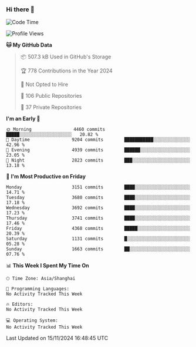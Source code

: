 ### Hi there 👋

<!--
**qbosen/qbosen** is a ✨ _special_ ✨ repository because its `README.md` (this file) appears on your GitHub profile.

Here are some ideas to get you started:

- 🔭 I’m currently working on ...
- 🌱 I’m currently learning ...
- 👯 I’m looking to collaborate on ...
- 🤔 I’m looking for help with ...
- 💬 Ask me about ...
- 📫 How to reach me: ...
- 😄 Pronouns: ...
- ⚡ Fun fact: ...
-->

<!--START_SECTION:waka-->
![Code Time](http://img.shields.io/badge/Code%20Time-2%2C111%20hrs%2036%20mins-blue)

![Profile Views](http://img.shields.io/badge/Profile%20Views-0-blue)

**🐱 My GitHub Data** 

> 📦 507.3 kB Used in GitHub's Storage 
 > 
> 🏆 778 Contributions in the Year 2024
 > 
> 🚫 Not Opted to Hire
 > 
> 📜 106 Public Repositories 
 > 
> 🔑 37 Private Repositories 
 > 
**I'm an Early 🐤** 

```text
🌞 Morning                4460 commits        █████░░░░░░░░░░░░░░░░░░░░   20.82 % 
🌆 Daytime                9204 commits        ███████████░░░░░░░░░░░░░░   42.96 % 
🌃 Evening                4939 commits        ██████░░░░░░░░░░░░░░░░░░░   23.05 % 
🌙 Night                  2823 commits        ███░░░░░░░░░░░░░░░░░░░░░░   13.18 % 
```
📅 **I'm Most Productive on Friday** 

```text
Monday                   3151 commits        ████░░░░░░░░░░░░░░░░░░░░░   14.71 % 
Tuesday                  3680 commits        ████░░░░░░░░░░░░░░░░░░░░░   17.18 % 
Wednesday                3692 commits        ████░░░░░░░░░░░░░░░░░░░░░   17.23 % 
Thursday                 3741 commits        ████░░░░░░░░░░░░░░░░░░░░░   17.46 % 
Friday                   4368 commits        █████░░░░░░░░░░░░░░░░░░░░   20.39 % 
Saturday                 1131 commits        █░░░░░░░░░░░░░░░░░░░░░░░░   05.28 % 
Sunday                   1663 commits        ██░░░░░░░░░░░░░░░░░░░░░░░   07.76 % 
```


📊 **This Week I Spent My Time On** 

```text
🕑︎ Time Zone: Asia/Shanghai

💬 Programming Languages: 
No Activity Tracked This Week

🔥 Editors: 
No Activity Tracked This Week

💻 Operating System: 
No Activity Tracked This Week
```


 Last Updated on 15/11/2024 16:48:45 UTC
<!--END_SECTION:waka-->
